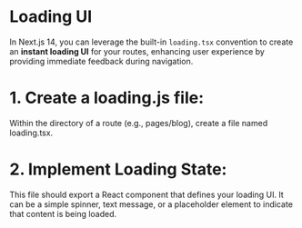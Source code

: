 # Loading UI
In Next.js 14, you can leverage the built-in `loading.tsx` convention to create an **instant loading UI** for your routes, enhancing user experience by providing immediate feedback during navigation.

# 1. Create a loading.js file:
Within the directory of a route (e.g., pages/blog), create a file named loading.tsx.

# 2. Implement Loading State:
This file should export a React component that defines your loading UI. It can be a simple spinner, text message, or a placeholder element to indicate that content is being loaded.